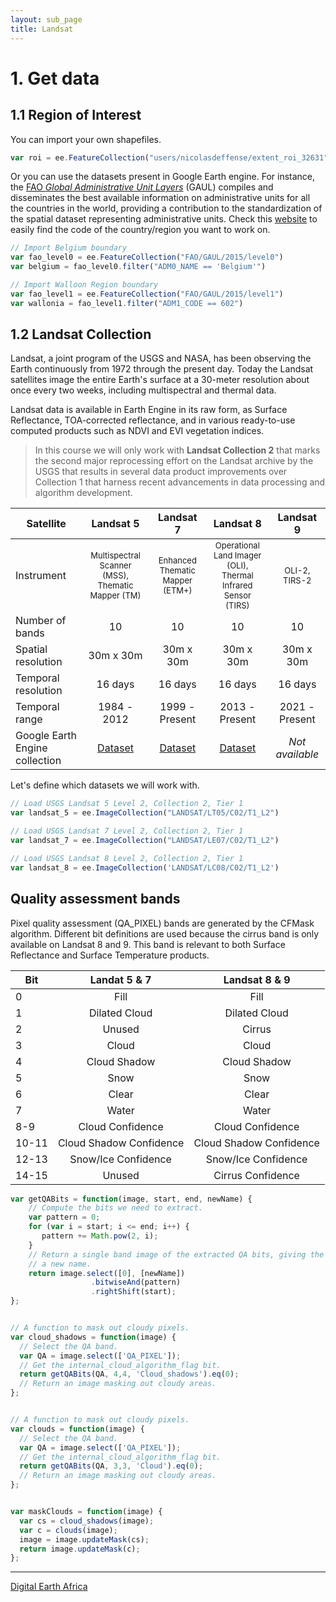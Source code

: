```yaml
---
layout: sub_page
title: Landsat 
---
```


# 1. Get data

## 1.1 Region of Interest

You can import your own shapefiles.

```js
var roi = ee.FeatureCollection("users/nicolasdeffense/extent_roi_32631")
```

Or you can use the datasets present in Google Earth engine. For instance, the [FAO *Global Administrative Unit Layers*](https://developers.google.com/earth-engine/datasets/tags/fao) (GAUL) compiles and disseminates the best available information on administrative units for all the countries in the world, providing a contribution to the standardization of the spatial dataset representing administrative units. Check this [website](https://data.apps.fao.org/catalog/dataset/gaul-codes) to easily find the code of the country/region you want to work on.


```js
// Import Belgium boundary
var fao_level0 = ee.FeatureCollection("FAO/GAUL/2015/level0")
var belgium = fao_level0.filter("ADM0_NAME == 'Belgium'")

// Import Walloon Region boundary
var fao_level1 = ee.FeatureCollection("FAO/GAUL/2015/level1")
var wallonia = fao_level1.filter("ADM1_CODE == 602")
```

## 1.2 Landsat Collection

Landsat, a joint program of the USGS and NASA, has been observing the Earth continuously from 1972 through the present day. Today the Landsat satellites image the entire Earth's surface at a 30-meter resolution about once every two weeks, including multispectral and thermal data.

Landsat data is available in Earth Engine in its raw form, as Surface Reflectance, TOA-corrected reflectance, and in various ready-to-use computed products such as NDVI and EVI vegetation indices.

> In this course we will only work with **Landsat Collection 2** that marks the second major reprocessing effort on the Landsat archive by the USGS that results in several data product improvements over Collection 1 that harness recent advancements in data processing and algorithm development.

|Satellite | Landsat 5  | Landsat 7   | Landsat 8  | Landsat 9 |
|----------|:----------: |:----------:|:---------: | :--------:|
|Instrument | <font size="2"> Multispectral Scanner (MSS), <br/>Thematic Mapper (TM) </font>|  <font size="2"> Enhanced Thematic Mapper <br/> (ETM+) </font>| <font size="2"> Operational Land Imager (OLI),<br/> Thermal Infrared <br/>Sensor (TIRS)</font>|  <font size="2"> OLI-2, TIRS-2 </font>|
|Number of bands| 10 | 10 | 10 | 10 |
|Spatial resolution| 30m x 30m | 30m x 30m| 30m x 30m | 30m x 30m
|Temporal resolution| 16 days |  16 days |  16 days |  16 days 
|Temporal range| 1984 - 2012 |1999 - Present| 2013 - Present | 2021 - Present
|Google Earth Engine collection | [Dataset](https://developers.google.com/earth-engine/datasets/catalog/LANDSAT_LT05_C02_T1_L2) | [Dataset](https://developers.google.com/earth-engine/datasets/catalog/LANDSAT_LE07_C02_T1_L2) | [Dataset](https://developers.google.com/earth-engine/datasets/catalog/LANDSAT_LC08_C02_T1_L2)| *Not available* |


Let's define which datasets we will work with.

```js
// Load USGS Landsat 5 Level 2, Collection 2, Tier 1
var landsat_5 = ee.ImageCollection("LANDSAT/LT05/C02/T1_L2")

// Load USGS Landsat 7 Level 2, Collection 2, Tier 1
var landsat_7 = ee.ImageCollection("LANDSAT/LE07/C02/T1_L2")

// Load USGS Landsat 8 Level 2, Collection 2, Tier 1
var landsat_8 = ee.ImageCollection('LANDSAT/LC08/C02/T1_L2')
```


## Quality assessment bands

Pixel quality assessment (QA_PIXEL) bands are generated by the CFMask algorithm. Different bit definitions are used because the cirrus band is only available on Landsat 8 and 9. This band is relevant to both Surface Reflectance and Surface Temperature products.

|Bit | Landat 5 & 7 |Landsat 8 & 9 | 
|---------|:----------: |:----------:|
|0 | Fill | Fill | <font size="2"> 0 for image data; 1 for fill data </font>
|1 | Dilated Cloud|Dilated Cloud| <font size="2">0 for cloud is not dilated or no cloud; 1 for cloud dilation </font>
|2|Unused|Cirrus| <font size="2">0 for cirrus confidence is not; 1 for high confidence cirrus </font>
|3|Cloud|Cloud| <font size="2">0 for cloud confidence is not high; 1 for high confidence cloud </font>
|4|Cloud Shadow|Cloud Shadow| <font size="2">0 for Cloud Shadow Confidence is not high; <br/> 1 for high confidence cloud shadow </font>
|5|Snow|Snow| <font size="2">0 for Snow/Ice Confidence is not high; <br/>1 for high confidence snow cover </font>
|6|Clear|Clear| <font size="2">0 if Cloud or Dilated Cloud bits are set;<br/> 1 if Cloud and Dilated Cloud bits are not set </font>
|7|Water|Water| <font size="2">0 for land or cloud; <br/>1 for water </font>
|8-9|Cloud Confidence|Cloud Confidence| <font size="2">00 for no confidence level set; 01 Low confidence; <br/>10 Medium confidence; 11 High confidence </font>
|10-11|Cloud Shadow Confidence|Cloud Shadow Confidence| <font size="2">00 for no confidence level set; 01 Low confidence; <br/>10 Reserved; 11 High confidence </font>
|12-13|Snow/Ice Confidence|Snow/Ice Confidence| <font size="2">00 for no confidence level set; 01 Low confidence; <br/>10 Reserved; 11 High confidence </font>
|14-15|Unused|Cirrus Confidence| <font size="2">00 for no confidence level set; 01 Low confidence; <br/>10 Reserved;11 High confidence </font>




```js
var getQABits = function(image, start, end, newName) {
    // Compute the bits we need to extract.
    var pattern = 0;
    for (var i = start; i <= end; i++) {
       pattern += Math.pow(2, i);
    }
    // Return a single band image of the extracted QA bits, giving the band
    // a new name.
    return image.select([0], [newName])
                  .bitwiseAnd(pattern)
                  .rightShift(start);
};


// A function to mask out cloudy pixels.
var cloud_shadows = function(image) {
  // Select the QA band.
  var QA = image.select(['QA_PIXEL']);
  // Get the internal_cloud_algorithm_flag bit.
  return getQABits(QA, 4,4, 'Cloud_shadows').eq(0);
  // Return an image masking out cloudy areas.
};


// A function to mask out cloudy pixels.
var clouds = function(image) {
  // Select the QA band.
  var QA = image.select(['QA_PIXEL']);
  // Get the internal_cloud_algorithm_flag bit.
  return getQABits(QA, 3,3, 'Cloud').eq(0);
  // Return an image masking out cloudy areas.
};


var maskClouds = function(image) {
  var cs = cloud_shadows(image);
  var c = clouds(image);
  image = image.updateMask(cs);
  return image.updateMask(c);
};
```

---

[Digital Earth Africa](https://docs.digitalearthafrica.org/en/latest/data_specs/Landsat_C2_SR_specs.html)